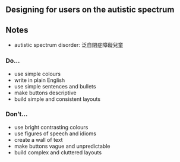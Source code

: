 ## Designing for users on the autistic spectrum

## Notes

* autistic spectrum disorder: 泛自閉症障礙兒童

### Do... 

* use simple colours
* write in plain English
* use simple sentences and bullets
* make buttons descriptive
* build simple and consistent layouts

### Don’t...

* use bright contrasting colours
* use figures of speech and idioms
* create a wall of text
* make buttons vague and unpredictable
* build complex and cluttered layouts